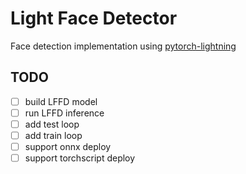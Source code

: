 # Light Face Detector

Face detection implementation using [pytorch-lightning](https://www.pytorchlightning.ai/)

## TODO
- [ ] build LFFD model
- [ ] run LFFD inference
- [ ] add test loop
- [ ] add train loop
- [ ] support onnx deploy 
- [ ] support torchscript deploy